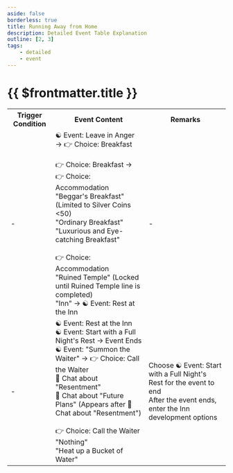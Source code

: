 ```yaml
---
aside: false
borderless: true
title: Running Away from Home
description: Detailed Event Table Explanation
outline: [2, 3]
tags:
    - detailed
    - event
---
```


# {{ $frontmatter.title }}

<Table class="timeline-table">
    <tr class="timeline-header">
        <th>Trigger Condition</th>
        <th>Event Content</th>
        <th>Remarks</th>
    </tr>
	<tr>
		<td>-</td>
		<td>
			<span title="
Temperament +2, Relationship -15
Crush: Relationship -20
			">☯ Event: Leave in Anger → 👉 Choice: Breakfast </span> <br>
			<br>
			<span title="
Silver Coins <50: Relationship -20
Silver Coins +2000
			">👉 Choice: Breakfast → 👉 Choice: Accommodation </span> <br>
			<span title="Silver Coins -10, Relationship -10">"Beggar's Breakfast" (Limited to Silver Coins <50) </span> <br>
			<span title="Silver Coins -50">"Ordinary Breakfast" </span> <br>
			<span title="Reputation +1, Temperament +1, Silver Coins -300, Relationship +30">"Luxurious and Eye-catching Breakfast" </span> <br>
			<br>
			👉 Choice: Accommodation <br>
			"Ruined Temple" (Locked until Ruined Temple line is completed) <br>
			<span title="Silver Coins -1000">"Inn" → ☯ Event: Rest at the Inn </span> <br>
		</td>
		<td>-</td>
	</tr>
	<tr>
		<td>-</td>
		<td>
			☯ Event: Rest at the Inn <br>
			☯ Event: Start with a Full Night's Rest → Event Ends <br>
			☯ Event: "Summon the Waiter" → 👉 Choice: Call the Waiter <br>
			<span title="Etiquette -1">💬 Chat about "Resentment" </span> <br>
			💬 Chat about "Future Plans" (Appears after 💬 Chat about "Resentment") <br>
			<br>
			👉 Choice: Call the Waiter <br>
			<span title="Morality -1, Etiquette -1, Social Skills +1">"Nothing" </span> <br>
			<span title="Physical Strength +1, Etiquette +1, Silver Coins -50, Relationship +30">"Heat up a Bucket of Water" </span> <br>
		</td>
		<td>
		Choose ☯ Event: Start with a Full Night's Rest for the event to end <br>
		After the event ends, enter the Inn development options <br>
		</td>
	</tr>
</table>